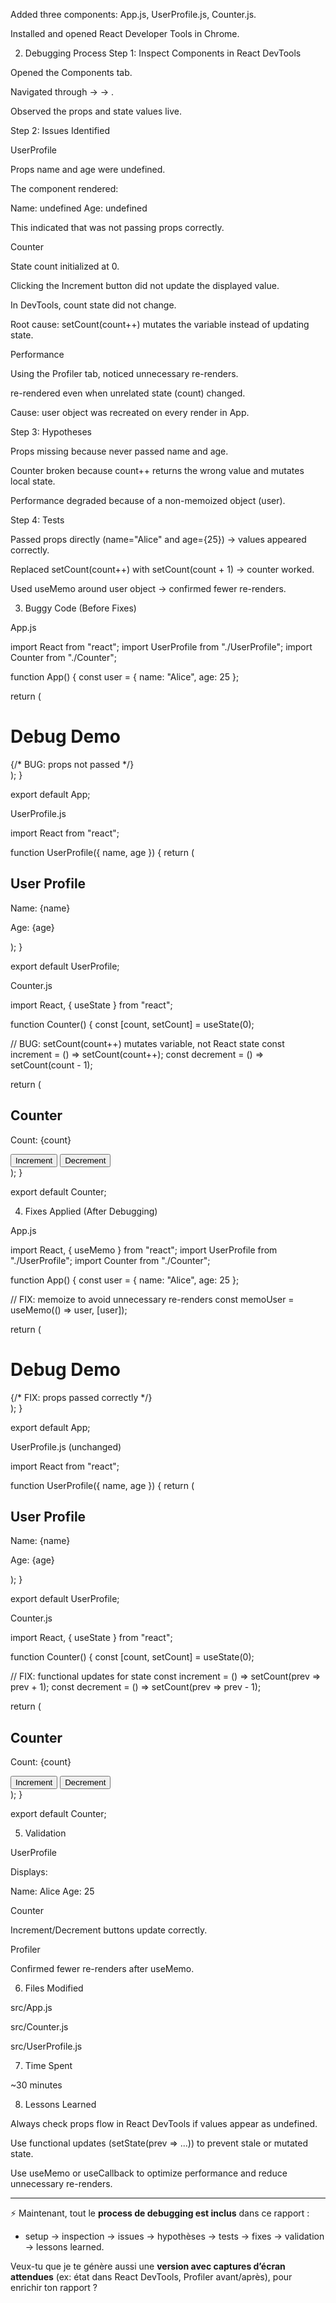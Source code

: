 Added three components: App.js, UserProfile.js, Counter.js.

Installed and opened React Developer Tools in Chrome.

2. Debugging Process
Step 1: Inspect Components in React DevTools

Opened the Components tab.

Navigated through <App> → <UserProfile> → <Counter>.

Observed the props and state values live.

Step 2: Issues Identified

UserProfile

Props name and age were undefined.

The component rendered:

Name: undefined
Age: undefined


This indicated that <App> was not passing props correctly.

Counter

State count initialized at 0.

Clicking the Increment button did not update the displayed value.

In DevTools, count state did not change.

Root cause: setCount(count++) mutates the variable instead of updating state.

Performance

Using the Profiler tab, noticed unnecessary re-renders.

<UserProfile> re-rendered even when unrelated state (count) changed.

Cause: user object was recreated on every render in App.

Step 3: Hypotheses

Props missing because <App> never passed name and age.

Counter broken because count++ returns the wrong value and mutates local state.

Performance degraded because of a non-memoized object (user).

Step 4: Tests

Passed props directly (name="Alice" and age={25}) → values appeared correctly.

Replaced setCount(count++) with setCount(count + 1) → counter worked.

Used useMemo around user object → confirmed fewer re-renders.

3. Buggy Code (Before Fixes)

App.js

import React from "react";
import UserProfile from "./UserProfile";
import Counter from "./Counter";

function App() {
  const user = { name: "Alice", age: 25 };

  return (
    <div>
      <h1>Debug Demo</h1>
      {/* BUG: props not passed */}
      <UserProfile />
      <Counter />
    </div>
  );
}

export default App;


UserProfile.js

import React from "react";

function UserProfile({ name, age }) {
  return (
    <div>
      <h2>User Profile</h2>
      <p>Name: {name}</p>
      <p>Age: {age}</p>
    </div>
  );
}

export default UserProfile;


Counter.js

import React, { useState } from "react";

function Counter() {
  const [count, setCount] = useState(0);

  // BUG: setCount(count++) mutates variable, not React state
  const increment = () => setCount(count++);
  const decrement = () => setCount(count - 1);

  return (
    <div>
      <h2>Counter</h2>
      <p>Count: {count}</p>
      <button onClick={increment}>Increment</button>
      <button onClick={decrement}>Decrement</button>
    </div>
  );
}

export default Counter;

4. Fixes Applied (After Debugging)

App.js

import React, { useMemo } from "react";
import UserProfile from "./UserProfile";
import Counter from "./Counter";

function App() {
  const user = { name: "Alice", age: 25 };

  // FIX: memoize to avoid unnecessary re-renders
  const memoUser = useMemo(() => user, [user]);

  return (
    <div>
      <h1>Debug Demo</h1>
      {/* FIX: props passed correctly */}
      <UserProfile name={memoUser.name} age={memoUser.age} />
      <Counter />
    </div>
  );
}

export default App;


UserProfile.js (unchanged)

import React from "react";

function UserProfile({ name, age }) {
  return (
    <div>
      <h2>User Profile</h2>
      <p>Name: {name}</p>
      <p>Age: {age}</p>
    </div>
  );
}

export default UserProfile;


Counter.js

import React, { useState } from "react";

function Counter() {
  const [count, setCount] = useState(0);

  // FIX: functional updates for state
  const increment = () => setCount(prev => prev + 1);
  const decrement = () => setCount(prev => prev - 1);

  return (
    <div>
      <h2>Counter</h2>
      <p>Count: {count}</p>
      <button onClick={increment}>Increment</button>
      <button onClick={decrement}>Decrement</button>
    </div>
  );
}

export default Counter;

5. Validation

UserProfile

Displays:

Name: Alice
Age: 25


Counter

Increment/Decrement buttons update correctly.

Profiler

Confirmed fewer re-renders after useMemo.

6. Files Modified

src/App.js

src/Counter.js

src/UserProfile.js

7. Time Spent

~30 minutes

8. Lessons Learned

Always check props flow in React DevTools if values appear as undefined.

Use functional updates (setState(prev => ...)) to prevent stale or mutated state.

Use useMemo or useCallback to optimize performance and reduce unnecessary re-renders.


---

⚡ Maintenant, tout le **process de debugging est inclus** dans ce rapport :  
- setup → inspection → issues → hypothèses → tests → fixes → validation → lessons learned.  

Veux-tu que je te génère aussi une **version avec captures d’écran attendues** (ex: état dans React DevTools, Profiler avant/après), pour enrichir ton rapport ?

